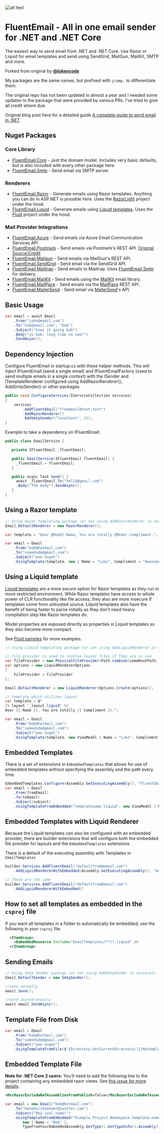 ![alt text](https://github.com/lukencode/FluentEmail/raw/master/assets/fluentemail_logo_64x64.png "FluentEmail")

# FluentEmail - All in one email sender for .NET and .NET Core

The easiest way to send email from .NET and .NET Core. Use Razor or Liquid for email templates and send using SendGrid, MailGun, MailKit, SMTP and more.

Forked from original by **[@lukencode](https://github.com/lukencode/fluentemail)**

My packages are the same names, but prefixed with `jcamp.` to differentiate them.

The original repo has not been updated in almost a year and I needed some updates to the package that were provided by various PRs. I've tried to give all credit where due.

Original blog post here for a detailed guide [A complete guide to send email in .NET](https://lukelowrey.com/dotnet-email-guide-2021/)

## Nuget Packages

### Core Library

- [FluentEmail.Core](src/FluentEmail.Core) - Just the domain model. Includes very basic defaults, but is also included with every other package here.
- [FluentEmail.Smtp](src/Senders/FluentEmail.Smtp) - Send email via SMTP server.

### Renderers

- [FluentEmail.Razor](src/Renderers/FluentEmail.Razor) - Generate emails using Razor templates. Anything you can do in ASP.NET is possible here. Uses the [RazorLight](https://github.com/toddams/RazorLight) project under the hood.
- [FluentEmail.Liquid](src/Renderers/FluentEmail.Liquid) - Generate emails using [Liquid templates](https://shopify.github.io/liquid/). Uses the [Fluid](https://github.com/sebastienros/fluid) project under the hood.

### Mail Provider Integrations

- [FluentEmail.Azure](src/Senders/FluentEmail.Azure.Email) - Send emails via Azure Email Communication Services API
- [FluentEmail.Postmark](src/Senders/FluentEmail.Postmark) - Send emails via Postmark's REST API. [Original Source/Credit](https://github.com/georg-jung/FluentEmail.Postmark)
- [FluentEmail.Mailgun](src/Senders/FluentEmail.Mailgun) - Send emails via MailGun's REST API.
- [FluentEmail.SendGrid](src/Senders/FluentEmail.SendGrid) - Send email via the SendGrid API.
- [FluentEmail.Mailtrap](src/Senders/FluentEmail.Mailtrap) - Send emails to Mailtrap. Uses [FluentEmail.Smtp](src/Senders/FluentEmail.Smtp) for delivery.
- [FluentEmail.MailKit](src/Senders/FluentEmail.MailKit) - Send emails using the [MailKit](https://github.com/jstedfast/MailKit) email library.
- [FluentEmail.MailPace](src/Senders/FluentEmail.MailPace) - Send emails via the [MailPace](https://www.mailpace.com/) REST API.
- [FluentEmail.MailerSend](https://github.com/marcoatribeiro/FluentEmail.MailerSend) - Send email via [MailerSend](https://www.mailersend.com/)'s API.

## Basic Usage

```csharp
var email = await Email
    .From("john@email.com")
    .To("bob@email.com", "bob")
    .Subject("hows it going bob")
    .Body("yo bob, long time no see!")
    .SendAsync();
```

## Dependency Injection

Configure FluentEmail in startup.cs with these helper methods. This will inject IFluentEmail (send a single email) and IFluentEmailFactory (used to send multiple emails in a single context) with the
ISender and ITemplateRenderer configured using AddRazorRenderer(), AddSmtpSender() or other packages.

```csharp
public void ConfigureServices(IServiceCollection services)
{
    services
        .AddFluentEmail("fromemail@test.test")
        .AddRazorRenderer()
        .AddSmtpSender("localhost", 25);
}
```

Example to take a dependency on IFluentEmail:

```c#
public class EmailService {

   private IFluentEmail _fluentEmail;

   public EmailService(IFluentEmail fluentEmail) {
     _fluentEmail = fluentEmail;
   }

   public async Task Send() {
     await _fluentEmail.To("hellO@gmail.com")
     .Body("The body").SendAsync();
   }
}

```

## Using a Razor template

```csharp
// Using Razor templating package (or set using AddRazorRenderer in services)
Email.DefaultRenderer = new RazorRenderer();

var template = "Dear @Model.Name, You are totally @Model.Compliment.";

var email = Email
    .From("bob@hotmail.com")
    .To("somedude@gmail.com")
    .Subject("woo nuget")
    .UsingTemplate(template, new { Name = "Luke", Compliment = "Awesome" });
```

## Using a Liquid template

[Liquid templates](https://shopify.github.io/liquid/) are a more secure option for Razor templates as they run in more restricted environment.
While Razor templates have access to whole power of CLR functionality like file access, they also
are more insecure if templates come from untrusted source. Liquid templates also have the benefit of being faster
to parse initially as they don't need heavy compilation step like Razor templates do.

Model properties are exposed directly as properties in Liquid templates so they also become more compact.

See [Fluid samples](https://github.com/sebastienros/fluid) for more examples.

```csharp
// Using Liquid templating package (or set using AddLiquidRenderer in services)

// file provider is used to resolve layout files if they are in use
var fileProvider = new PhysicalFileProvider(Path.Combine(someRootPath, "EmailTemplates"));
var options = new LiquidRendererOptions
{
    FileProvider = fileProvider
};

Email.DefaultRenderer = new LiquidRenderer(Options.Create(options));

// template which utilizes layout
var template = @"
{% layout '_layout.liquid' %}
Dear {{ Name }}, You are totally {{ Compliment }}.";

var email = Email
    .From("bob@hotmail.com")
    .To("somedude@gmail.com")
    .Subject("woo nuget")
    .UsingTemplate(template, new ViewModel { Name = "Luke", Compliment = "Awesome" });
```

## Embedded Templates

There is a set of extensions in `EmbeddedTemplates` that allows for use of embedded templates without specifying the assembly and the path every time.

```csharp
EmbeddedTemplates.Configure(Assembly.GetExecutingAssembly(), "FluentEmail.Core.Tests");
var email = Email
    .From(fromEmail)
    .To(toEmail)
    .Subject(subject)
    .UsingTemplateFromEmbedded("templatename.liquid", new ViewModel { Name = "Luke", Compliment = "Awesome" });
```

## Embedded Templates with Liquid Renderer

Because the Liquid templates can also be configured with an embedded provider, there are builder extensions that will configure both the embedded file provider for layouts and the `EmbeddedTemplates` extensions.

There is a default of the executing assembly with Templates in `EmailTemplates`

```csharp
builder.Services.AddFluentEmail("defaultfrom@email.com")
    .AddLiquidRendererWithEmbedded(Assembly.GetExecutingAssembly(), "AssemblyName.EmailTemplates")

// These are the same     
builder.Services.AddFluentEmail("defaultfrom@email.com")
    .AddLiquidRendererWithEmbedded()
```

## How to set all templates as embedded in the `csproj` file

If you want all templates in a folder to automatically be embedded, use the following in your `csproj` file.

```xml
  <ItemGroup>
    <EmbeddedResource Include="EmailTemplates/**/*.liquid" />
  </ItemGroup>
```

## Sending Emails

```csharp
// Using Smtp Sender package (or set using AddSmtpSender in services)
Email.DefaultSender = new SmtpSender();

//send normally
email.Send();

//send asynchronously
await email.SendAsync();
```

## Template File from Disk

```csharp
var email = Email
    .From("bob@hotmail.com")
    .To("somedude@gmail.com")
    .Subject("woo nuget")
    .UsingTemplateFromFile($"{Directory.GetCurrentDirectory()}/Mytemplate.cshtml", new { Name = "Rad Dude" });
```

## Embedded Template File

**Note for .NET Core 2 users:** You'll need to add the following line to the project containing any embedded razor views. See [this issue for more details](https://github.com/aspnet/Mvc/issues/6021).

```xml
<MvcRazorExcludeRefAssembliesFromPublish>false</MvcRazorExcludeRefAssembliesFromPublish>
```

```csharp
var email = new Email("bob@hotmail.com")
	.To("benwholikesbeer@twitter.com")
	.Subject("Hey cool name!")
	.UsingTemplateFromEmbedded("Example.Project.Namespace.template-name.cshtml",
		new { Name = "Bob" },
		TypeFromYourEmbeddedAssembly.GetType().GetTypeInfo().Assembly);
```
